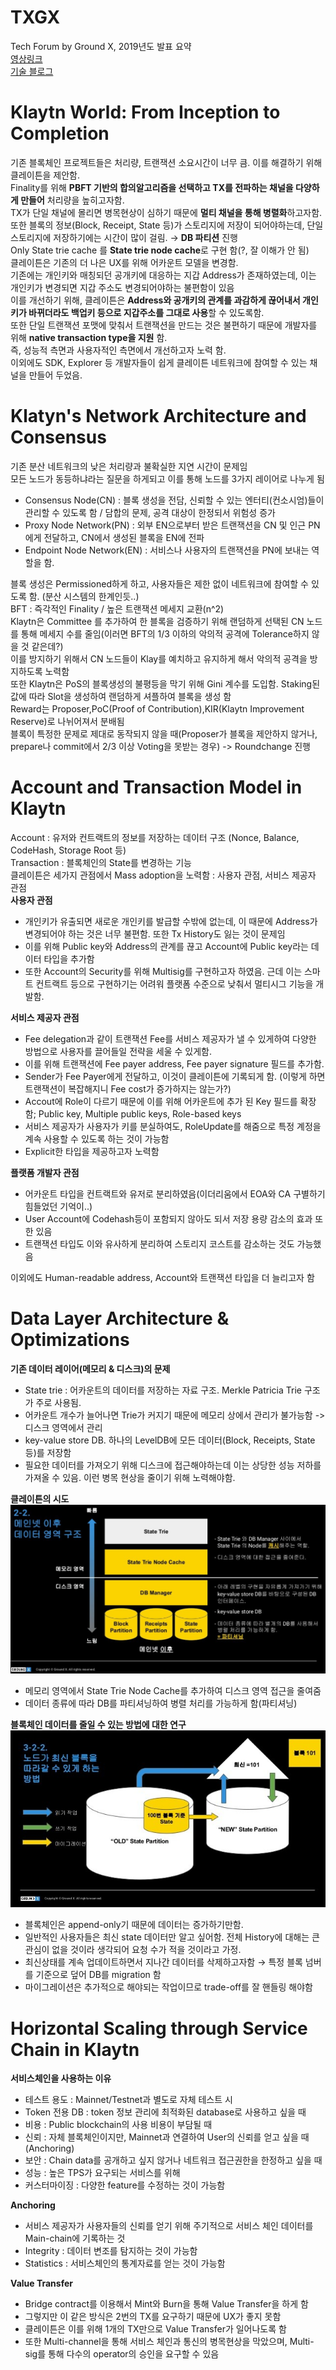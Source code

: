 # TXGX

Tech Forum by Ground X, 2019년도 발표 요약<br/>
[영상링크](https://www.youtube.com/playlist?list=PLKqrwxupttYFng6AOQTXHp2DEHNIQMJSC) <br/>
[기술 블로그](https://medium.com/klaytn)

# Klaytn World: From Inception to Completion

<p>
  기존 블록체인 프로젝트들은 처리량, 트랜잭션 소요시간이 너무 큼. 이를 해결하기 위해 클레이튼을 제안함. <br/>
  Finality를 위해 <b>PBFT 기반의 합의알고리즘을 선택하고 TX를 전파하는 채널을 다양하게 만들어</b> 처리량을 높히고자함.<br/>
  TX가 단일 채널에 몰리면 병목현상이 심하기 때문에 <b>멀티 채널을 통해 병렬화</b>하고자함.<br/>
  또한 블록의 정보(Block, Receipt, State 등)가 스토리지에 저장이 되어야하는데, 단일 스토리지에 저장하기에는 시간이 많이 걸림. &rarr; <b>DB 파티션</b> 진행<br/>
  Only State trie cache 를 <b>State trie node cache</b>로 구현 함(?, 잘 이해가 안 됨)<br/>
  클레이튼은 기존의 더 나은 UX를 위해 어카운트 모델을 변경함.<br/>
  기존에는 개인키와 매칭되던 공개키에 대응하는 지갑 Address가 존재하였는데, 이는 개인키가 변경되면 지갑 주소도 변경되어야하는 불편함이 있음<br/>
  이를 개선하기 위해, 클레이튼은 <b>Address와 공개키의 관계를 과감하게 끊어내서 개인키가 바뀌더라도 백업키 등으로 지갑주소를 그대로 사용</b>할 수 있도록함.<br/>
  또한 단일 트랜잭션 포맷에 맞춰서 트랜잭션을 만드는 것은 불편하기 때문에 개발자를 위해 <b>native transaction type을 지원</b> 함.<br/>
  즉, 성능적 측면과 사용자적인 측면에서 개선하고자 노력 함.<br/>
  이외에도 SDK, Explorer 등 개발자들이 쉽게 클레이튼 네트워크에 참여할 수 있는 채널을 만들어 두었음.<br/>
</p>


# Klatyn's Network Architecture and Consensus

<p>
  기존 분산 네트워크의 낮은 처리량과 불확실한 지연 시간이 문제임<br/>
  모든 노드가 동등하냐라는 질문을 하게되고 이를 통해 노드를 3가지 레이어로 나누게 됨<br/>
  <ul>
  <li/>Consensus Node(CN) : 블록 생성을 전담, 신뢰할 수 있는 엔터티(컨소시엄)들이 관리할 수 있도록 함 / 담합의 문제, 공격 대상이 한정되서 위험성 증가<br/>
  <li/>Proxy Node Network(PN) : 외부 EN으로부터 받은 트랜잭션을 CN 및 인근 PN에게 전달하고, CN에서 생성된 블록을 EN에 전파<br/>
  <li/>Endpoint Node Network(EN) : 서비스나 사용자의 트랜잭션을 PN에 보내는 역할을 함.<br/>
  </ul>
  블록 생성은 Permissioned하게 하고, 사용자들은 제한 없이 네트워크에 참여할 수 있도록 함. (분산 시스템의 한계인듯..)<br/>
  BFT : 즉각적인 Finality / 높은 트랜잭션 메세지 교환(n^2)<br/>
  Klaytn은 Committee 를 추가하여 한 블록을 검증하기 위해 랜덤하게 선택된 CN 노드를 통해 메세지 수를 줄임(이러면 BFT의 1/3 이하의 악의적 공격에 Tolerance하지 않을 것 같은데?)<br/>
  이를 방지하기 위해서 CN 노드들이 Klay를 예치하고 유지하게 해서 악의적 공격을 방지하도록 노력함<br/>
  또한 Klaytn은 PoS의 블록생성의 불평등을 막기 위해 Gini 계수를 도입함. Staking된 값에 따라 Slot을 생성하여 랜덤하게 셔플하여 블록을 생성 함<br/>
  Reward는 Proposer,PoC(Proof of Contribution),KIR(Klaytn Improvement Reserve)로 나뉘어져서 분배됨<br/>
  블록이 특정한 문제로 제대로 동작되지 않을 때(Proposer가 블록을 제안하지 않거나, prepare나 commit에서 2/3 이상 Voting을 못받는 경우) -> Roundchange 진행<br/>
</p>


# Account and Transaction Model in Klaytn

<p>
  Account : 유저와 컨트랙트의 정보를 저장하는 데이터 구조 (Nonce, Balance, CodeHash, Storage Root 등)<br/>
  Transaction : 블록체인의 State를 변경하는 기능<br/>
  클레이튼은 세가지 관점에서 Mass adoption을 노력함 : 사용자 관점, 서비스 제공자 관점<br/>
  <b>사용자 관점</b>
  <ul>
  <li/>개인키가 유출되면 새로운 개인키를 발급할 수밖에 없는데, 이 때문에 Address가 변경되어야 하는 것은 너무 불편함. 또한 Tx History도 잃는 것이 문제임
  <li/>이를 위해 Public key와 Address의 관계를 끊고 Account에 Public key라는 데이터 타입을 추가함
  <li/>또한 Account의 Security를 위해 Multisig를 구현하고자 하였음. 근데 이는 스마트 컨트랙트 등으로 구현하기는 어려워 플랫폼 수준으로 낮춰서 멀티시그 기능을 개발함.
  </ul>
  <b>서비스 제공자 관점</b> 
  <ul>
  <li/>Fee delegation과 같이 트랜잭션 Fee를 서비스 제공자가 낼 수 있게하여 다양한 방법으로 사용자를 끌어들일 전략을 세울 수 있게함.
  <li/>이를 위해 트랜잭션에 Fee payer address, Fee payer signature 필드를 추가함.
  <li/>Sender가 Fee Payer에게 전달하고, 이것이 클레이튼에 기록되게 함. (이렇게 하면 트랜잭션이 복잡해지니 Fee cost가 증가하지는 않는가?)
  <li/>Accout에 Role이 다르기 때문에 이를 위해 어카운트에 추가 된 Key 필드를 확장함; Public key, Multiple public keys, Role-based keys
  <li/>서비스 제공자가 사용자가 키를 분실하여도, RoleUpdate를 해줌으로 특정 계정을 계속 사용할 수 있도록 하는 것이 가능함
  <li/>Explicit한 타입을 제공하고자 노력함
  </ul>
  <b>플랫폼 개발자 관점</b>
  <ul>
  <li/>어카운트 타입을 컨트랙트와 유저로 분리하였음(이더리움에서 EOA와 CA 구별하기 힘들었던 기억이..)
  <li/>User Account에 Codehash등이 포함되지 않아도 되서 저장 용량 감소의 효과 또한 있음
  <li/>트랜잭션 타입도 이와 유사하게 분리하여 스토리지 코스트를 감소하는 것도 가능했음
  </ul>
  이외에도 Human-readable address, Account와 트랜잭션 타입을 더 늘리고자 함
</p>

# Data Layer Architecture & Optimizations

<p>
  <b>기존 데이터 레이어(메모리 & 디스크)의 문제</b>
  <ul>
  <li/>State trie : 어카운트의 데이터를 저장하는 자료 구조. Merkle Patricia Trie 구조가 주로 사용됨. 
  <li/>어카운트 개수가 늘어나면 Trie가 커지기 때문에 메모리 상에서 관리가 불가능함 -> 디스크 영역에서 관리
  <li/>key-value store DB. 하나의 LevelDB에 모든 데이터(Block, Receipts, State 등)를 저장함
  <li/>필요한 데이터를 가져오기 위해 디스크에 접근해야하는데 이는 상당한 성능 저하를 가져올 수 있음. 이런 병목 현상을 줄이기 위해 노력해야함.
  </ul>
  <b>클레이튼의 시도</b>
  <img src="https://raw.githubusercontent.com/JSHan94/TIL/main/Blockchain/Klaytn/images/%6019%20TXGX_Data%20Layer%20Architecture%20%26%20Optimizations_1.PNG"/>
  <ul>
  <li/>메모리 영역에서 State Trie Node Cache를 추가하여 디스크 영역 접근을 줄여줌
  <li/>데이터 종류에 따라 DB를 파티셔닝하여 병렬 처리를 가능하게 함(파티셔닝)
  </ul>
  <b>블록체인 데이터를 줄일 수 있는 방법에 대한 연구</b>
  <img src="https://raw.githubusercontent.com/JSHan94/TIL/main/Blockchain/Klaytn/images/%6019%20TXGX_Data%20Layer%20Architecture%20%26%20Optimizations_2.jpg"/>
  <ul>
  <li/>블록체인은 append-only기 때문에 데이터는 증가하기만함.
  <li/>일반적인 사용자들은 최신 state 데이터만 알고 싶어함. 전체 History에 대해는 큰 관심이 없을 것이라 생각되어 요청 수가 적을 것이라고 가정.
  <li/>최신상태를 계속 업데이트하면서 지나간 데이터를 삭제하고자함 &rarr; 특정 블록 넘버를 기준으로 덮어 DB를 migration 함
  <li/>마이그레이션은 추가적으로 해야되는 작업이므로 trade-off를 잘 핸들링 해야함
  </ul>
</p>

# Horizontal Scaling through Service Chain in Klaytn

<p>
  <b>서비스체인을 사용하는 이유</b>
  <ul>
    <li/>테스트 용도 : Mainnet/Testnet과 별도로 자체 테스트 시
    <li/>Token 전용 DB : token 정보 관리에 최적화된 database로 사용하고 싶을 때
    <li/>비용 : Public blockchain의 사용 비용이 부담될 때
    <li/>신뢰 : 자체 블록체인이지만, Mainnet과 연결하여 User의 신뢰를 얻고 싶을 때(Anchoring)
    <li/>보안 : Chain data를 공개하고 싶지 않거나 네트워크 접근권한을 한정하고 싶을 때
    <li/>성능 : 높은 TPS가 요구되는 서비스를 위해
    <li/>커스터마이징 : 다양한 feature를 수정하는 것이 가능함
  </ul>
  <b>Anchoring</b>
  <ul>
  <li/>서비스 제공자가 사용자들의 신뢰를 얻기 위해 주기적으로 서비스 체인 데이터를 Main-chain에 기록하는 것
  <li/>Integrity : 데이터 변조를 탐지하는 것이 가능함
  <li/>Statistics : 서비스체인의 통계자료를 얻는 것이 가능함
  </ul>
  <b>Value Transfer</b>
  <ul>
  <li/>Bridge contract를 이용해서 Mint와 Burn을 통해 Value Transfer을 하게 함
  <li/>그렇지만 이 같은 방식은 2번의 TX를 요구하기 때문에 UX가 좋지 못함
  <li/>클레이튼은 이를 위해 1개의 TX만으로 Value Transfer가 일어나도록 함
  <li/>또한 Multi-channel을 통해 서비스 체인과 통신의 병목현상을 막았으며, Multi-sig를 통해 다수의 operator의 승인을 요구할 수 있음
  </ul>
</p>
